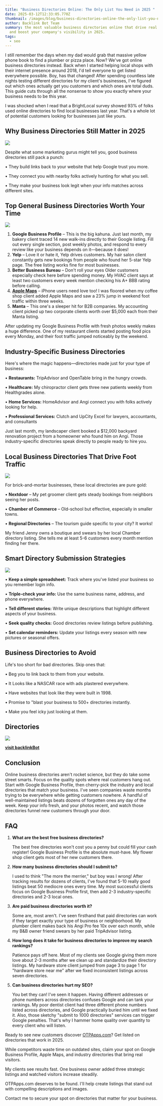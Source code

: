 ```yaml
---
title: "Business Directories Online: The Only List You Need in 2025 "
date: 2025-03-12T12:33:05.770Z
thumbnail: /images/blog/business-directories-online-the-only-list-you-need-in-2025.png
author: Backlink Bot Team
summary: the most valuable business directories online that drive real traffic
  and boost your company's visibility in 2025.
tags:
  - seo
---
```

I still remember the days when my dad would grab that massive yellow phone book to find a plumber or pizza place. Now? We've got online business directories instead. Back when I started helping local shops with their internet presence around 2018, I'd tell everyone to get listed everywhere possible. Boy, has that changed! After spending countless late nights testing different directories for my client's businesses, I've figured out which ones actually get you customers and which ones are total duds. This guide cuts through all the nonsense to show you exactly where your business needs to be this year.

I was shocked when I read that a BrightLocal survey showed 93% of folks used online directories to find local businesses last year. That's a whole lot of potential customers looking for businesses just like yours.

## **Why Business Directories Still Matter in 2025**

![](https://framerusercontent.com/images/NEue8ZhQIRfXNOOMrQ3t43aUPBE.png)

Despite what some marketing gurus might tell you, good business directories still pack a punch:

• They build links back to your website that help Google trust you more.

• They connect you with nearby folks actively hunting for what you sell.

• They make your business look legit when your info matches across different sites.

## **Top General Business Directories Worth Your Time**

![](https://framerusercontent.com/images/smk5lCGsCAbdAb37EUfdhYKg.png)

1. **Google Business Profile** – This is the big kahuna. Just last month, my bakery client traced 14 new walk-ins directly to their Google listing. Fill out every single section, post weekly photos, and respond to every review like your business depends on it—because it does!
2. **Yelp** – Love it or hate it, Yelp drives customers. My hair salon client constantly gets new bookings from people who found her 5-star Yelp page. The free listing works fine for most businesses.
3. **Better Business Bureau** – Don't roll your eyes Older customers especially check here before spending money. My HVAC client says at least two customers every week mention checking his A+ BBB rating before calling.
4. **[Apple Maps](https://beta.maps.apple.com/?ll=22.570000007188625%2C88.37&spn=0.04158404037787733%2C0.0759250187814473)** – iPhone users need love too! I was floored when my coffee shop client added Apple Maps and saw a 23% jump in weekend foot traffic within three weeks.
5. **Manta** – This one's a sleeper hit for B2B companies. My accounting client picked up two corporate clients worth over $5,000 each from their Manta listing.

After updating my Google Business Profile with fresh photos weekly makes a huge difference. One of my restaurant clients started posting food pics every Monday, and their foot traffic jumped noticeably by the weekend.

## **Industry-Specific Business Directories**

Here's where the magic happens—directories made just for your type of business:

• **Restaurants:** TripAdvisor and OpenTable bring in the hungry crowds.

• **Healthcare:** My chiropractor client gets three new patients weekly from Healthgrades alone.

• **Home Services:** HomeAdvisor and Angi connect you with folks actively looking for help.

• **Professional Services:** Clutch and UpCity Excel for lawyers, accountants, and consultants

Just last month, my landscaper client booked a $12,000 backyard renovation project from a homeowner who found him on Angi. Those industry-specific directories speak directly to people ready to hire you.

## **Local Business Directories That Drive Foot Traffic**

![](https://framerusercontent.com/images/wZBw09jXvirvQnBdFqCHVaQE.png)

For brick-and-mortar businesses, these local directories are pure gold:

• **Nextdoor** – My pet groomer client gets steady bookings from neighbors seeing her posts.

• **Chamber of Commerce** – Old-school but effective, especially in smaller towns.

• **Regional Directories** – The tourism guide specific to your city? It works!

My friend Jenny owns a boutique and swears by her local Chamber directory listing. She tells me at least 5-6 customers every month mention finding her there.

## **Smart Directory Submission Strategies**

![](https://framerusercontent.com/images/CKqprKx8FierC0VXukZCRx55Y.png)

• **Keep a simple spreadsheet:** Track where you've listed your business so you remember login info.

• **Triple-check your info:** Use the same business name, address, and phone everywhere.

• **Tell different stories:** Write unique descriptions that highlight different aspects of your business.

• **Seek quality checks:** Good directories review listings before publishing.

• **Set calendar reminders:** Update your listings every season with new pictures or seasonal offers.

## **Business Directories to Avoid**

Life's too short for bad directories. Skip ones that:

• Beg you to link back to them from your website.

• It Looks like a NASCAR race with ads plastered everywhere.

• Have websites that look like they were built in 1998.

• Promise to "blast your business to 500+ directories instantly.

• Make you feel icky just looking at them.



## **D﻿irectories**

![](/images/blog/screenshot-2025-03-14-001744.png)

**[v﻿isit backlinkBot](https://backlinkbotai.netlify.app/)**



## **Conclusion**

Online business directories aren't rocket science, but they do take some street smarts. Focus on the quality spots where real customers hang out. Start with Google Business Profile, then cherry-pick the industry and local directories that match your business. I've seen companies waste months trying to be everywhere while getting customers nowhere. A handful of well-maintained listings beats dozens of forgotten ones any day of the week. Keep your info fresh, and your photos recent, and watch those directories funnel new customers through your door.



## **FAQ**

1. **What are the best free business directories?**

   The best free directories won't cost you a penny but could fill your cash register! Google Business Profile is the absolute must-have. My flower shop client gets most of her new customers there. 
2. **How many business directories should I submit to?**

   I used to think "The more the merrier," but boy was I wrong! After tracking results for dozens of clients, I've found that 5-10 really good listings beat 50 mediocre ones every time. My most successful clients focus on Google Business Profile first, then add 2-3 industry-specific directories and 2-3 local ones. 
3. **Are paid business directories worth it?**

   Some are, most aren't. I've seen firsthand that paid directories can work if they target exactly your type of business or neighborhood. My plumber client makes back his Angi Pro fee 10x over each month, while my B&B owner friend swears by her paid TripAdvisor listing. 
4. **How long does it take for business directories to improve my search rankings?**

   Patience pays off here. Most of my clients see Google giving them more love about 2-3 months after we clean up and standardize their directory listings. My hardware store client jumped from page 3 to page 1 for "hardware store near me" after we fixed inconsistent listings across seven directories. 
5. **Can business directories hurt my SEO?**

   You bet they can! I've seen it happen. Having different addresses or phone numbers across directories confuses Google and can tank your rankings. My poor dentist client had three different phone numbers listed across directories, and Google practically buried him until we fixed it. Also, those sketchy "submit to 1000 directories" services can trigger Google penalties. That's why I hammer home quality over quantity to every client who will listen.

Ready to see new customers discover [OTPApps.com](http://otpapps.com/)? Get listed on directories that work in 2025.

While competitors waste time on outdated sites, claim your spot on Google Business Profile, Apple Maps, and industry directories that bring real visitors.

My clients see results fast. One business owner added three strategic listings and watched visitors increase steadily.

OTPApps.com deserves to be found. I'll help create listings that stand out with compelling descriptions and images.

Contact me to secure your spot on directories that matter for your business.
